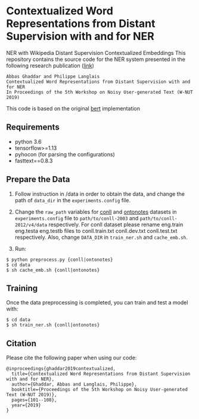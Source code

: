Contextualized Word Representations from Distant Supervision with and for NER
================================================================
NER with Wikipedia Distant Supervision Contextualized Embeddings
This repository contains the source code for the NER system presented in the following research publication ([link](http://rali.iro.umontreal.ca/rali/sites/default/files/publis/D19-5513%5B1%5D.pdf))

    Abbas Ghaddar and Philippe Langlais 
    Contextualized Word Representations from Distant Supervision with and for NER
    In Proceedings of the 5th Workshop on Noisy User-generated Text (W-NUT 2019)

This code is based on the original [bert](https://github.com/google-research/bert) implementation
## Requirements

* python 3.6
* tensorflow>=1.13
* pyhocon (for parsing the configurations)
* fasttext==0.8.3

## Prepare the Data
1. Follow instruction in /data in order to obtain the data, and change the path of `data_dir` in the `experiments.config` file. 

2. Change the `raw_path` variables for [conll](http://www.cnts.ua.ac.be/conll2003/ner/) and [ontonotes](http://conll.cemantix.org/2012/data.html) datasets in `experiments.config` file to `path/to/conll-2003` and `path/to/conll-2012/v4/data` respectively. For conll dataset please rename eng.train eng.testa eng.testb files to conll.train.txt conll.dev.txt conll.test.txt respectively. Also, change `DATA_DIR` in `train_ner.sh` and `cache_emb.sh`.

3. Run: 
 
```
$ python preprocess.py {conll|ontonotes}
$ cd data
$ sh cache_emb.sh {conll|ontonotes}
```

## Training
Once the data preprocessing is completed, you can train and test a model with:
```
$ cd data
$ sh train_ner.sh {conll|ontonotes}
```

## Citation

Please cite the following paper when using our code: 

```
@inproceedings{ghaddar2019contextualized,
  title={Contextualized Word Representations from Distant Supervision with and for NER},
  author={Ghaddar, Abbas and Langlais, Philippe},
  booktitle={Proceedings of the 5th Workshop on Noisy User-generated Text (W-NUT 2019)},
  pages={101--108},
  year={2019}
}
```
